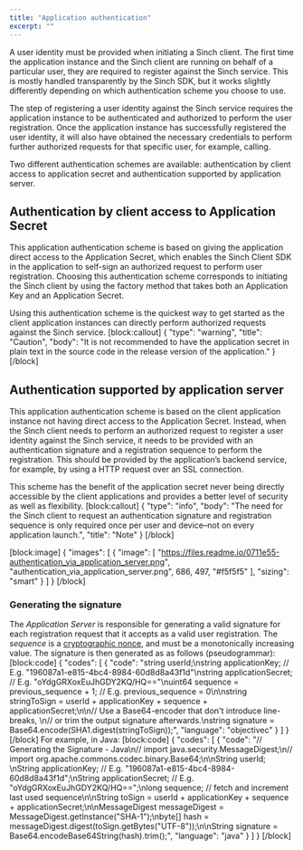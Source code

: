 ```yaml
---
title: "Application authentication"
excerpt: ""
---
```

A user identity must be provided when initiating a Sinch client. The first time the application instance and the Sinch client are running on behalf of a particular user, they are required to register against the Sinch service. This is mostly handled transparently by the Sinch SDK, but it works slightly differently depending on which authentication scheme you choose to use.

The step of registering a user identity against the Sinch service requires the application instance to be authenticated and authorized to perform the user registration. Once the application instance has successfully registered the user identity, it will also have obtained the necessary credentials to perform further authorized requests for that specific user, for example, calling.

Two different authentication schemes are available: authentication by client access to application secret and authentication supported by application server.

## Authentication by client access to Application Secret

This application authentication scheme is based on giving the application direct access to the Application Secret, which enables the Sinch Client SDK in the application to self-sign an authorized request to perform user registration. Choosing this authentication scheme corresponds to initiating the Sinch client by using the factory method that takes both an Application Key and an Application Secret.

Using this authentication scheme is the quickest way to get started as the client application instances can directly perform authorized requests against the Sinch service.
[block:callout]
{
  "type": "warning",
  "title": "Caution",
  "body": "It is not recommended to have the application secret in plain text in the source code in the release version of the application."
}
[/block]
## Authentication supported by application server

This application authentication scheme is based on the client application instance not having direct access to the Application Secret. Instead, when the Sinch client needs to perform an authorized request to register a user identity against the Sinch service, it needs to be provided with an authentication signature and a registration sequence to perform the registration. This should be provided by the application’s backend service, for example, by using a HTTP request over an SSL connection.

This scheme has the benefit of the application secret never being directly accessible by the client applications and provides a better level of security as well as flexibility.
[block:callout]
{
  "type": "info",
  "body": "The need for the Sinch client to request an authentication signature and registration sequence is only required once per user and device–not on every application launch.",
  "title": "Note"
}
[/block]

[block:image]
{
  "images": [
    {
      "image": [
        "https://files.readme.io/0711e55-authentication_via_application_server.png",
        "authentication_via_application_server.png",
        686,
        497,
        "#f5f5f5"
      ],
      "sizing": "smart"
    }
  ]
}
[/block]
### Generating the signature

The *Application Server* is responsible for generating a valid signature for each registration request that it accepts as a valid user registration. The *sequence* is a [cryptographic nonce](http://en.wikipedia.org/wiki/Cryptographic_nonce), and must be a monotonically increasing value. The signature is then generated as as follows (pseudogrammar):
[block:code]
{
  "codes": [
    {
      "code": "string userId;\nstring applicationKey; // E.g. \"196087a1-e815-4bc4-8984-60d8d8a43f1d\"\nstring applicationSecret; // E.g. \"oYdgGRXoxEuJhGDY2KQ/HQ==\"\nuint64 sequence = previous_sequence + 1; // E.g. previous_sequence = 0\n\nstring stringToSign = userId + applicationKey + sequence + applicationSecret;\n\n// Use a Base64-encoder that don't introduce line-breaks, \n// or trim the output signature afterwards.\nstring signature = Base64.encode(SHA1.digest(stringToSign));",
      "language": "objectivec"
    }
  ]
}
[/block]
For example, in Java:
[block:code]
{
  "codes": [
    {
      "code": "// Generating the Signature - Java\n// import java.security.MessageDigest;\n// import org.apache.commons.codec.binary.Base64;\n\nString userId; \nString applicationKey; // E.g. \"196087a1-e815-4bc4-8984-60d8d8a43f1d\";\nString applicationSecret; // E.g. \"oYdgGRXoxEuJhGDY2KQ/HQ==\";\nlong sequence; // fetch and increment last used sequence\n\nString toSign = userId + applicationKey + sequence + applicationSecret;\n\nMessageDigest messageDigest = MessageDigest.getInstance(\"SHA-1\");\nbyte[] hash = messageDigest.digest(toSign.getBytes(\"UTF-8\"));\n\nString signature = Base64.encodeBase64String(hash).trim();",
      "language": "java"
    }
  ]
}
[/block]